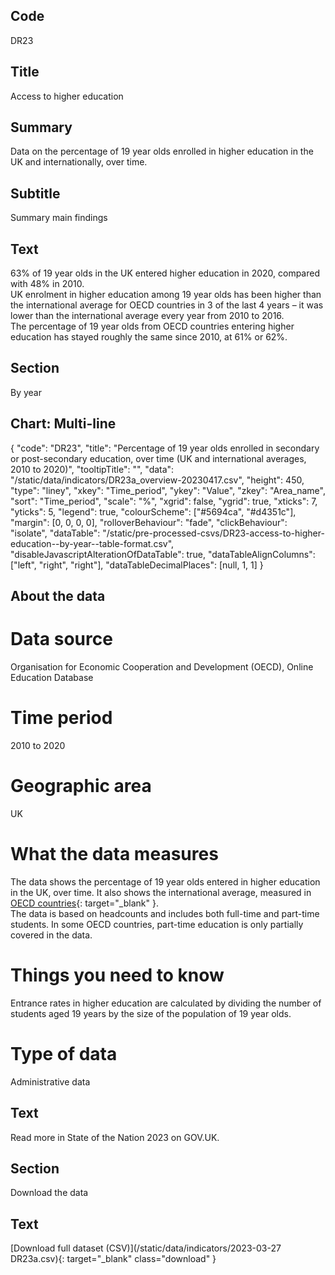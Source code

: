 ## Code
DR23

## Title
Access to higher education

## Summary
Data on the percentage of 19 year olds enrolled in higher education in the UK and internationally, over time.

## Subtitle
Summary main findings

## Text
63% of 19 year olds in the UK entered higher education in 2020, compared with 48% in 2010. 
<br>
UK enrolment in higher education among 19 year olds has been higher than the international average for OECD countries in 3 of the last 4 years – it was lower than the international average every year from 2010 to 2016.
<br>
The percentage of 19 year olds from OECD countries entering higher education has stayed roughly the same since 2010, at 61% or 62%.

## Section
By year

## Chart: Multi-line
{
    "code": "DR23",
    "title": "Percentage of 19 year olds enrolled in secondary or post-secondary education, over time (UK and international averages, 2010 to 2020)",
    "tooltipTitle": "",
    "data": "/static/data/indicators/DR23a_overview-20230417.csv",
    "height": 450,
    "type": "liney",
    "xkey": "Time_period",
    "ykey": "Value",
    "zkey": "Area_name",
    "sort": "Time_period",
    "scale": "%",
    "xgrid": false,
    "ygrid": true,
    "xticks": 7,
    "yticks": 5,
    "legend": true,
    "colourScheme": ["#5694ca", "#d4351c"],
    "margin": [0, 0, 0, 0],
    "rolloverBehaviour": "fade",
    "clickBehaviour": "isolate",
    "dataTable": "/static/pre-processed-csvs/DR23-access-to-higher-education--by-year--table-format.csv",
    "disableJavascriptAlterationOfDataTable": true,
    "dataTableAlignColumns": ["left", "right", "right"],
    "dataTableDecimalPlaces": [null, 1, 1]
}

## About the data
# Data source
Organisation for Economic Cooperation and Development (OECD), Online Education Database

# Time period
2010 to 2020

# Geographic area
UK

# What the data measures
The data shows the percentage of 19 year olds entered in higher education in the UK, over time. It also shows the international average, measured in [OECD countries](https://www.oecd.org/about/document/ratification-oecd-convention.htm){: target="_blank" }.
<br>
The data is based on headcounts and includes both full-time and part-time students. In some OECD countries, part-time education is only partially covered in the data.

# Things you need to know
Entrance rates in higher education are calculated by dividing the number of students aged 19 years by the size of the population of 19 year olds.

# Type of data
Administrative data

## Text
Read more in State of the Nation 2023 on GOV.UK.

## Section
Download the data

## Text
[Download full dataset (CSV)](/static/data/indicators/2023-03-27 DR23a.csv){: target="_blank" class="download" }
